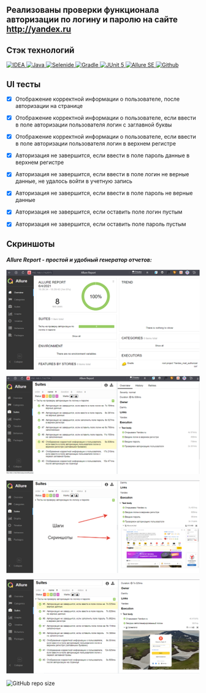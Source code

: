 ## Реализованы проверки функционала авторизации по логину и паролю на сайте http://yandex.ru

## Стэк технологий
<a href="https://www.jetbrains.com/idea/">
    <img src="https://starchenkov.pro/qa-guru/img/skills/Intelij_IDEA.svg" width="40" height="40"  alt="IDEA"/>
</a>
<a href="https://www.jetbrains.com/idea/">
    <img src="https://starchenkov.pro/qa-guru/img/skills/Java.svg" width="40" height="40"  alt="Java"/>
</a>
<a href="https://www.jetbrains.com/idea/">
    <img src="https://starchenkov.pro/qa-guru/img/skills/Selenide.svg" width="40" height="40"  alt="Selenide"/>
</a>
<a href="https://www.jetbrains.com/idea/">
    <img src="https://starchenkov.pro/qa-guru/img/skills/Gradle.svg" width="40" height="40"  alt="Gradle"/>
</a>
<a href="https://www.jetbrains.com/idea/">
    <img src="https://starchenkov.pro/qa-guru/img/skills/JUnit5.svg" width="40" height="40"  alt="JUnit 5"/>
</a>
<a href="https://www.jetbrains.com/idea/">
    <img src="https://starchenkov.pro/qa-guru/img/skills/Allure_Report.svg" width="40" height="40"  alt="Allure SE"/>
</a>
<a href="https://www.jetbrains.com/idea/">
    <img src="https://starchenkov.pro/qa-guru/img/skills/Github.svg" width="40" height="40"  alt="Github"/>
</a>



## UI тесты
- [X] Отображение корректной информации о пользователе, после авторизации на странице
- [X] Отображение корректной информации о пользователе, если ввести в поле авторизации пользователя логин с заглавной буквы
- [X] Отображение корректной информации о пользователе, если ввести в поле авторизации пользователя логин в верхнем регистре 
- [X] Авторизация не завершится, если ввести в поле пароль данные в верхнем регистре
- [X] Авторизация не завершится, если ввести в поле логин не верные данные, не удалось войти в учетную запись
- [X] Авторизация не завершится, если ввести в поле пароль не верные данные
- [X] Авторизация не завершится, если оставить поле логин пустым
- [X] Авторизация не завершится, если оставить поле пароль пустым


## Скриншоты
#### *Allure Report - простой и удобный генератор отчетов:*
![selenoid_screenshot](src/test/resources/AllureReportAuth.png)


![selenoid_screenshot](src/test/resources/AllureReportAuthTests.png)


![selenoid_screenshot](src/test/resources/ScreenShotSteps.png)


![selenoid_screenshot](src/test/resources/GeneratedScreen.png)


![GitHub repo size](https://img.shields.io/github/repo-size/dandreyanov/messaging_lk?style=flat-square)